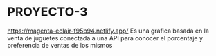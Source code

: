 # PROYECTO-3
https://magenta-eclair-f95b94.netlify.app/
Es una grafica basada en la venta de juguetes conectada a una API para conocer el porcentaje y preferencia de ventas de los mismos
